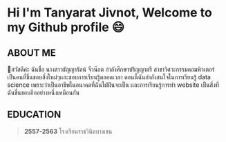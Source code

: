 # Hi I'm Tanyarat Jivnot, Welcome to my Github profile 😄
## ABOUT ME
:woman:สวัสดีค่ะ ฉันชื่อ นางสาวธัญญารัตน์ จิ๋วน๊อต กำลังศึกษาปริญญาตรี สาขาวิศวะกรรมคอมพิวเตอร์ เป็นคนที่ชื่นชอบสิ่งใหม่ๆเเละชอบการเรียนรู้ตลอดเวลา ตอนนี้ฉันกำลังสนใจในการเรียนรู้ data science เพราะว่าเป็นอาชีพในอนาคตที่ฉันใฝ่ฝันจะเป็น เเละการเรียนรู้การทำ website เป็นสิ่งที่ฉันชื่นชอบอีกอย่างหนึ่งเหมือนกัน

## EDUCATION
> **2557-2563** โรงเรียนราชวินิตบางเขน
<!--
**TanyaratJivnot/TanyaratJivnot** is a ✨ _special_ ✨ repository because its `README.md` (this file) appears on your GitHub profile.

Here are some ideas to get you started:

- 🔭 I’m currently working on ...
- 🌱 I’m currently learning ...
- 👯 I’m looking to collaborate on ...
- 🤔 I’m looking for help with ...
- 💬 Ask me about ...
- 📫 How to reach me: ...
- 😄 Pronouns: ...
- ⚡ Fun fact: ...
-->
